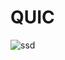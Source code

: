 # QUIC

![ssd](https://zst-enroll-class-dev-1258344699.cos.ap-guangzhou.myqcloud.com/enroll-class%2F11133%2F20200821_102428_%E5%BE%AE%E4%BF%A1%E5%9B%BE%E7%89%87_20191030161314.jpg)
